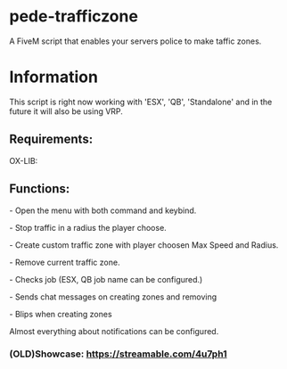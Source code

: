 # pede-trafficzone
A FiveM script that enables your servers police to make taffic zones.

# Information
<p>This script is right now working with 'ESX', 'QB', 'Standalone' and in the future it will also be using VRP.</p>

## Requirements:
<p>OX-LIB:</p>

## Functions:
<p>- Open the menu with both command and keybind.</p>
<p>- Stop traffic in a radius the player choose.</p>
<p>- Create custom traffic zone with player choosen Max Speed and Radius.</p>
<p>- Remove current traffic zone.</p>
<p>- Checks job (ESX, QB job name can be configured.)</p>
<p>- Sends chat messages on creating zones and removing</p>
<p>- Blips when creating zones</p>

<p>Almost everything about notifications can be configured.</p>

### (OLD)Showcase: https://streamable.com/4u7ph1
